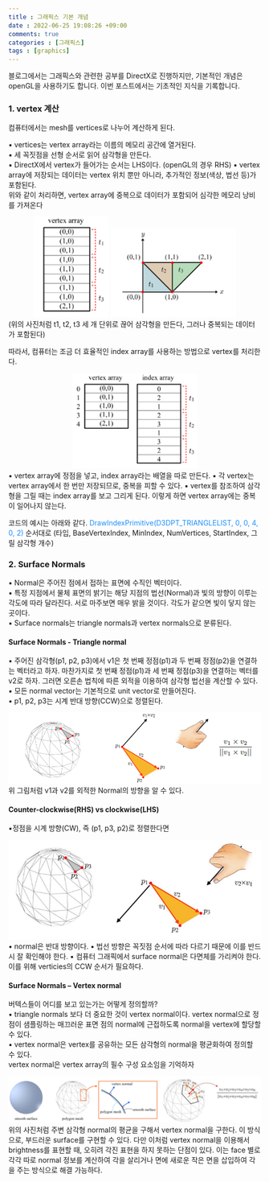 ```yaml
---
title : 그래픽스 기본 개념
date : 2022-06-25 19:08:26 +09:00
comments: true
categories : [그래픽스]
tags : [graphics]
---
```


블로그에서는 그래픽스와 관련한 공부를 DirectX로 진행하지만, 기본적인 개념은 openGL을 사용하기도 합니다. 이번 포스트에서는 기초적인 지식을 기록합니다.


### 1. vertex 계산
컴퓨터에서는 mesh를 vertices로 나누어 계산하게 된다.

▪ vertices는 vertex array라는 이름의 메모리 공간에 열거된다.  
▪ 세 꼭짓점을 선형 순서로 읽어 삼각형을 만든다.  
▪ DirectX에서 vertex가 들어가는 순서는 LHS이다. (openGL의 경우 RHS)
▪ vertex array에 저장되는 데이터는 vertex 위치 뿐만 아니라, 추가적인 정보(색상, 법선 등)가 포함된다.  
위와 같이 처리하면, vertex array에 중복으로 데이터가 포함되어 심각한 메모리 낭비를 가져온다
<center><img src="/assets/img/posts/graphics/그림1.png" width="150"/> 
<img src="/assets/img/posts/graphics/그림2.png" width="250"/></center>
(위의 사진처럼 t1, t2, t3 세 개 단위로 끊어 삼각형을 만든다, 그러나 중복되는 데이터가 포함된다)

따라서, 컴퓨터는 조금 더 효율적인 index array를 사용하는 방법으로 vertex를 처리한다.
<center><img src="/assets/img/posts/graphics/그림4.png" width="250"/></center>
▪ vertex array에 정점을 넣고, index array라는 배열을 따로 만든다.  
▪ 각 vertex는 vertex array에서 한 번만 저장되므로, 중복을 피할 수 있다.  
▪ vertex를 참조하여 삼각형을 그릴 때는 index array를 보고 그리게 된다. 이렇게 하면 vertex array에는 중복이 일어나지 않는다.  


코드의 예시는 아래와 같다.
<font color='dodgerblue'>DrawIndexPrimitive(D3DPT_TRIANGLELIST, 0, 0, 4, 0, 2)</font>
순서대로 (타입, BaseVertexIndex, MinIndex, NumVertices, StartIndex, 그릴 삼각형 개수)


### 2. Surface Normals
▪ Normal은 주어진 점에서 접하는 표면에 수직인 벡터이다.  
▪ 특정 지점에서 물체 표면의 밝기는 해당 지점의 법선(Normal)과 빛의 방향이 이루는 각도에 따라 달라진다. 서로 마주보면 매우 밝을 것이다. 각도가 같으면 빛이 닿지 않는 곳이다.  
▪ Surface normals는 triangle normals과 vertex normals으로 분류된다.  

#### Surface Normals - Triangle normal
▪ 주어진 삼각형(p1, p2, p3)에서 v1은 첫 번째 정점(p1)과 두 번째 정점(p2)을 연결하는 벡터라고 하자. 마찬가지로 첫 번째 정점(p1)과 세 번째 정점(p3)을 연결하는 벡터를 v2로 하자. 그러면 오른손 법칙에 따른 외적을 이용하여 삼각형 법선을 계산할 수 있다.  
▪ 모든 normal vector는 기본적으로 unit vector로 만들어진다.  
▪ p1, p2, p3는 시계 반대 방향(CCW)으로 정렬된다.  
<center><img src="/assets/img/posts/graphics/그림5.png"/></center>
위 그림처럼 v1과 v2를 외적한 Normal의 방향을 알 수 있다.

#### Counter-clockwise(RHS) vs clockwise(LHS)
▪정점을 시계 방향(CW), 즉 (p1, p3, p2)로 정렬한다면
<center><img src="/assets/img/posts/graphics/그림6.png"/></center>
▪ normal은 반대 방향이다.  
▪ 법선 방향은 꼭짓점 순서에 따라 다르기 때문에 이를 반드시 잘 확인해야 한다.  
▪ 컴퓨터 그래픽에서 surface normal은 다면체를 가리켜야 한다. 이를 위해 verticies의 CCW 순서가 필요하다.  

#### Surface Normals – Vertex normal
버텍스들이 어디를 보고 있는가는 어떻게 정의할까?  
▪ triangle normals 보다 더 중요한 것이 vertex normal이다. vertex normal으로 정점이 샘플링하는 매끄러운 표면 점의 normal에 근접하도록 normal을 vertex에 할당할 수 있다.  
▪ vertex normal은 vertex를 공유하는 모든 삼각형의 normal을 평균화하여 정의할 수 있다.  
vertex normal은 vertex array의 필수 구성 요소임을 기억하자
<center><img src="/assets/img/posts/graphics/그림7.png"/></center>
위의 사진처럼 주변 삼각형 normal의 평균을 구해서 vertex normal을 구한다. 이 방식으로, 부드러운 surface를 구현할 수 있다.  
다만 이처럼 vertex normal을 이용해서 brightness를 표현할 때, 오히려 각진 표현을 하지 못하는 단점이 있다. 이는 face 별로 각각 따로 normal 정보를 계산하여 각을 살리거나 면에 새로운 작은 면을 삽입하여 각을 주는 방식으로 해결 가능하다.